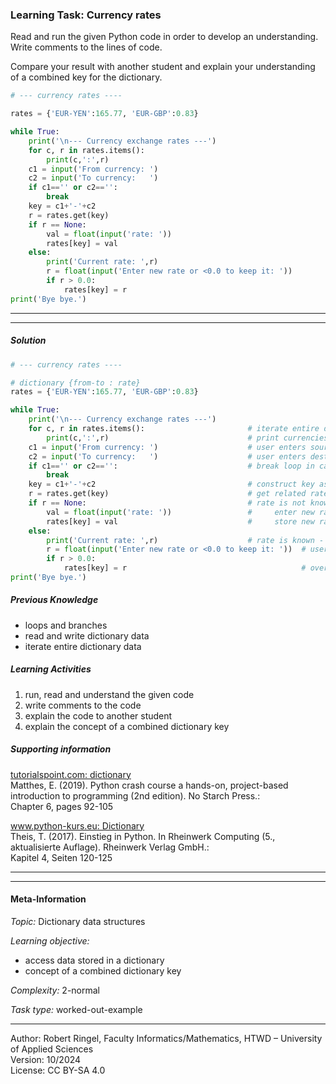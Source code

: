 ### Learning Task: Currency rates

Read and run the given Python code in order to develop an understanding.  
Write comments to the lines of code.

Compare your result with another student and explain your understanding of a combined key for the dictionary.

``` python
# --- currency rates ----

rates = {'EUR-YEN':165.77, 'EUR-GBP':0.83} 

while True:
	print('\n--- Currency exchange rates ---')
	for c, r in rates.items():
		print(c,':',r)
	c1 = input('From currency: ')
	c2 = input('To currency:   ')
	if c1=='' or c2=='':
		break
	key = c1+'-'+c2
	r = rates.get(key)
	if r == None:
		val = float(input('rate: '))
		rates[key] = val
	else:
		print('Current rate: ',r)
		r = float(input('Enter new rate or <0.0 to keep it: '))
		if r > 0.0:
			rates[key] = r
print('Bye bye.')
```

---------------------------------------
---------------------------------------

##### Solution

``` python
# --- currency rates ----

# dictionary {from-to : rate}
rates = {'EUR-YEN':165.77, 'EUR-GBP':0.83} 

while True:
	print('\n--- Currency exchange rates ---')
	for c, r in rates.items():                       # iterate entire dictionary to get all key-value pairs
		print(c,':',r)                               # print currencies and related rate
	c1 = input('From currency: ')                    # user enters source currency
	c2 = input('To currency:   ')                    # user enters destination currency
	if c1=='' or c2=='':                             # break loop in case one currency is not given
		break
	key = c1+'-'+c2                                  # construct key as concatenation of both currencies
	r = rates.get(key)                               # get related rate from dictionary
	if r == None:                                    # rate is not known 
		val = float(input('rate: '))                 #     enter new rate
		rates[key] = val                             #     store new rate in dictionary
	else:
		print('Current rate: ',r)                    # rate is known - print it
		r = float(input('Enter new rate or <0.0 to keep it: '))  # user can enter a new rate value
		if r > 0.0:
			rates[key] = r                                       # overwrite the current rate with the new one
print('Bye bye.')
```

##### Previous Knowledge

- loops and branches 
- read and write dictionary data
- iterate entire dictionary data
  
##### Learning Activities

1) run, read and understand the given code
2) write comments to the code
3) explain the code to another student
4) explain the concept of a combined dictionary key

##### Supporting information

[tutorialspoint.com: dictionary](https://www.tutorialspoint.com/python/python_dictionary.htm)  
Matthes, E. (2019). Python crash course a hands-on, project-based introduction to programming (2nd edition). No Starch Press.:  
Chapter 6, pages 92-105  

[www.python-kurs.eu: Dictionary](https://www.python-kurs.eu/python3_dictionaries.php)  
Theis, T. (2017). Einstieg in Python. In Rheinwerk Computing (5., aktualisierte Auflage). Rheinwerk Verlag GmbH.:   
Kapitel 4, Seiten 120-125

---------------------------------------
---------------------------------------
#### Meta-Information
*Topic:*  Dictionary data structures 

*Learning objective:*  
- access data stored in a dictionary
- concept of a combined dictionary key

[//]: # "learning objective: 2-dictionary"
[//]: # "previous knowledge: 2-dictionary 1-loop 1-branch"

*Complexity:*  2-normal 

*Task type:*  worked-out-example 

----
Author: Robert Ringel, Faculty Informatics/Mathematics, HTWD – University of Applied Sciences  
Version: 10/2024            
License: CC BY-SA 4.0